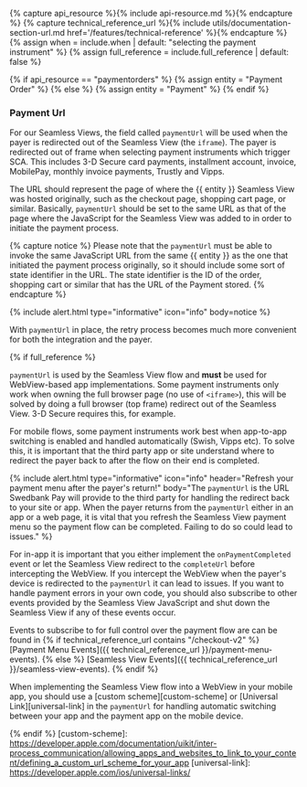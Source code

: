 {% capture api_resource %}{% include api-resource.md %}{% endcapture %}
{% capture technical_reference_url %}{% include utils/documentation-section-url.md href='/features/technical-reference' %}{% endcapture %}
{% assign when = include.when | default: "selecting the payment instrument" %}
{% assign full_reference = include.full_reference | default: false %}

{% if api_resource == "paymentorders" %}
    {% assign entity = "Payment Order" %}
{% else %}
    {% assign entity = "Payment" %}
{% endif %}

### Payment Url

For our Seamless Views, the field called `paymentUrl` will be used when the
payer is redirected out of the Seamless View (the `iframe`). The payer is
redirected out of frame when selecting payment instruments which trigger SCA.
This includes 3-D Secure card payments, installment account, invoice, MobilePay,
monthly invoice payments, Trustly and Vipps.

The URL should represent the page of where the {{ entity }} Seamless View was
hosted originally, such as the checkout page, shopping cart page, or similar.
Basically, `paymentUrl` should be set to the same URL as that of the page where
the JavaScript for the Seamless View was added to in order to initiate the
payment process.

{% capture notice %}
Please note that the `paymentUrl` must be able to invoke the same JavaScript URL
from the same {{ entity }} as the one that initiated the payment process
originally, so it should include some sort of state identifier in the URL. The
state identifier is the ID of the order, shopping cart or similar that has the
URL of the Payment stored.
{% endcapture %}

{% include alert.html type="informative" icon="info" body=notice %}

With `paymentUrl` in place, the retry process becomes much more convenient for
both the integration and the payer.

{% if full_reference %}

`paymentUrl` is used by the Seamless View flow and **must** be used for
WebView-based app implementations. Some payment instruments only work when
owning the full browser page (no use of `<iframe>`), this will be solved by
doing a full browser (top frame) redirect out of the Seamless View. 3-D Secure
requires this, for example.

For mobile flows, some payment instruments work best when app-to-app switching
is enabled and handled automatically (Swish, Vipps etc). To solve this, it is
important that the third party app or site understand where to redirect the
payer back to after the flow on their end is completed.

{% include alert.html type="informative" icon="info" header="Refresh your
payment menu after the payer's return!" body="The `paymentUrl` is the URL
Swedbank Pay will provide to the third party for handling the redirect back to
your site or app. When the payer returns from the `paymentUrl` either in an app
or a web page, it is vital that you refresh the Seamless View payment menu so
the payment flow can be completed. Failing to do so could lead to issues." %}

For in-app it is important that you either implement the `onPaymentCompleted`
event or let the Seamless View redirect to the `completeUrl` before intercepting
the WebView. If you intercept the WebView when the payer's device is redirected
to the `paymentUrl` it can lead to issues. If you want to handle payment errors
in your own code, you should also subscribe to other events provided by the
Seamless View JavaScript and shut down the Seamless View if any of these events
occur.

Events to subscribe to for full control over the payment flow are can be found
in {% if technical_reference_url contains "/checkout-v2" %}
[Payment Menu Events]({{ technical_reference_url }}/payment-menu-events).
{% else %}
[Seamless View Events]({{ technical_reference_url }}/seamless-view-events).
{% endif %}

When implementing the Seamless View flow into a WebView in your mobile app, you
should use a [custom scheme][custom-scheme] or [Universal Link][universal-link]
in the `paymentUrl` for handling automatic switching between your app and the
payment app on the mobile device.

{% endif %}
[custom-scheme]: https://developer.apple.com/documentation/uikit/inter-process_communication/allowing_apps_and_websites_to_link_to_your_content/defining_a_custom_url_scheme_for_your_app
[universal-link]: https://developer.apple.com/ios/universal-links/
